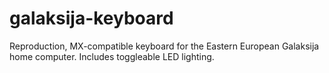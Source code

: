 # galaksija-keyboard
Reproduction, MX-compatible keyboard for the Eastern European Galaksija home computer. Includes toggleable LED lighting.
